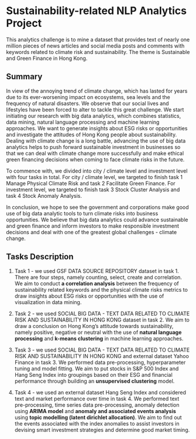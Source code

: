 # Sustainability-related NLP Analytics Project
This analytics challenge is to mine a dataset that provides text of nearly one million pieces of news articles and social media posts and comments with keywords related to climate risk and sustainability. The theme is Sustainable and Green Finance in Hong Kong.

## Summary
In view of the annoying trend of climate change, which has lasted for years due to its ever-worsening impact on ecosystems, sea levels and the frequency of natural disasters. We observe that our social lives and lifestyles have been forced to alter to tackle this great challenge. We start initiating our research with big data analytics, which combines statistics, data mining, natural language processing and machine learning approaches. We want to generate insights about ESG risks or opportunities and investigate the attitudes of Hong Kong people about sustainability. Dealing with climate change is a long battle, advancing the use of big data analytics helps to push forward sustainable investment in businesses so that we can deal with climate change more successfully and make ethical green financing decisions when coming to face climate risks in the future.

To commence with, we divided into city / climate level and investment level with four tasks in total. For city / climate level, we targeted to finish task 1 Manage Physical Climate Risk and task 2 Facilitate Green Finance. For investment level, we targeted to finish task 3 Stock Cluster Analysis and task 4 Stock Anomaly Analysis.

In conclusion, we hope to see the government and corporations make good use of big data analytic tools to turn climate risks into business opportunities. We believe that big data analytics could advance sustainable and green finance and inform investors to make responsible investment decisions and deal with one of the greatest global challenges - climate change.

## Tasks Description
1. Task 1 - we used GSF DATA SOURCE REPOSITORY dataset in task 1. There are four steps, namely counting, select, create and correlation. We aim to conduct **a correlation analysis** between the frequency of sustainability related keywords and the physical climate risks metrics to draw insights about ESG risks or opportunities with the use of visualization in data mining.

2. Task 2 - we used SOCIAL BIG DATA - TEXT DATA RELATED TO CLIMATE RISK AND SUSTAINABILITY IN HONG KONG dataset in task 2. We aim to draw a conclusion on Hong Kong’s attitude towards sustainability, namely positive, negative or neutral with the use of **natural language processing** and **k-means clustering** in machine learning approaches. 

3. Task 3 - we used SOCIAL BIG DATA - TEXT DATA RELATED TO CLIMATE RISK AND SUSTAINABILITY IN HONG KONG and external dataset Yahoo Finance in task 3. We performed data pre-processing, hyperparameter tuning and model fitting. We aim to put stocks in S&P 500 Index and Hang Seng Index into groupings based on their ESG and financial performance through building an **unsupervised clustering** model.

4. Task 4 - we used an external dataset  Hang Seng Index and considered text and market performance over time in task 4. We performed text pre-processing, time series data pre-processing, anomaly detection using **ARIMA model** and **anomaly and associated events analysis** using **topic modelling (latent dirichlet allocation)**. We aim to find out the events associated with the index anomalies to assist investors in devising smart investment strategies and determine good market timing.


